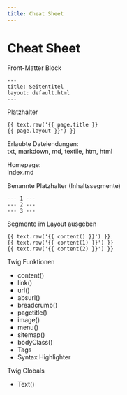 ```yaml
---
title: Cheat Sheet
---
```


# Cheat Sheet

Front-Matter Block

    ---
    title: Seitentitel
    layout: default.html
    ---

Platzhalter

    {{ text.raw('{{ page.title }}
    {{ page.layout }}') }}

Erlaubte Dateiendungen:<br>
txt, markdown, md, textile, htm, html

Homepage:<br>
index.md

Benannte Platzhalter (Inhaltssegmente)

    --- 1 ---
    --- 2 ---
    --- 3 ---

Segmente im Layout ausgeben

    {{ text.raw('{{ content() }}') }}
    {{ text.raw('{{ content(1) }}') }}
    {{ text.raw('{{ content(2) }}') }}

Twig Funktionen

- content()
- link()
- url()
- absurl()
- breadcrumb()
- pagetitle()
- image()
- menu()
- sitemap()
- bodyClass()
- Tags
- Syntax Highlighter

Twig Globals

- Text()